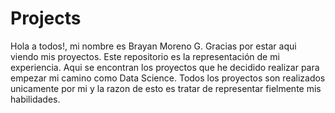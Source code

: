 # Projects
Hola a todos!, mi nombre es Brayan Moreno G. Gracias por estar aqui viendo mis proyectos.
Este repositorio es la representación de mi experiencia. Aqui se encontran los proyectos que he decidido realizar para empezar mi camino como Data Science.
Todos los proyectos son realizados unicamente por mi y la razon de esto es tratar de representar fielmente mis habilidades.
